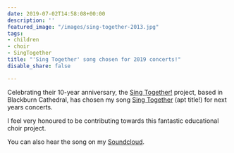 ```yaml
---
date: 2019-07-02T14:58:08+00:00
description: ''
featured_image: "/images/sing-together-2013.jpg"
tags:
- children
- choir
- SingTogether
title: "'Sing Together' song chosen for 2019 concerts!"
disable_share: false

---
```

Celebrating their 10-year anniversary, the [Sing Together!](http://singtogether.info/) project, based in Blackburn Cathedral, has chosen my song [Sing Together](/music) (apt title!) for next years concerts.

I feel very honoured to be contributing towards this fantastic educational choir project.

You can also hear the song on my [Soundcloud](https://soundcloud.com/jslowenmusic/sing-together).
